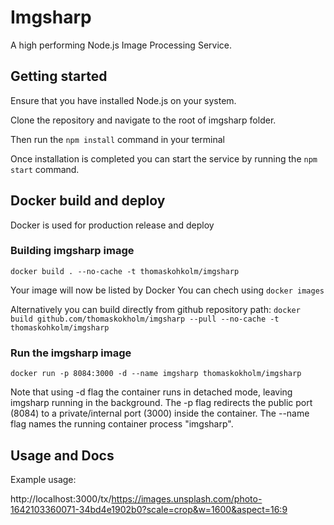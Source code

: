 # Imgsharp

A high performing Node.js Image Processing Service.

## Getting started

Ensure that you have installed Node.js on your system.

Clone the repository and navigate to the root of imgsharp folder.

Then run the `npm install` command in your terminal

Once installation is completed you can start the service by running the `npm start` command.

## Docker build and deploy

Docker is used for production release and deploy

### Building imgsharp image

`docker build . --no-cache -t thomaskohkolm/imgsharp`

Your image will now be listed by Docker
You can chech using `docker images`

Alternatively you can build directly from github repository path:
`docker build github.com/thomaskokholm/imgsharp --pull --no-cache -t thomaskohkolm/imgsharp`

### Run the imgsharp image

`docker run -p 8084:3000 -d --name imgsharp thomaskokholm/imgsharp`

Note that using -d flag the container runs in detached mode, leaving imgsharp running in the background. The -p flag redirects the public port (8084) to a private/internal port (3000) inside the container. The --name flag names the running container process "imgsharp".

## Usage and Docs

Example usage:

http://localhost:3000/tx/https://images.unsplash.com/photo-1642103360071-34bd4e1902b0?scale=crop&w=1600&aspect=16:9
